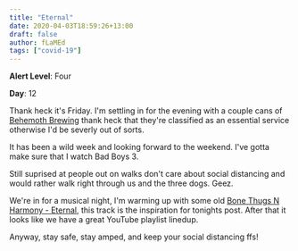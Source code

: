 ```yaml
---
title: "Eternal"
date: 2020-04-03T18:59:26+13:00
draft: false
author: fLaMEd
tags: ["covid-19"]
---
```


**Alert Level**: Four

**Day**: 12

Thank heck it's Friday. I'm settling in for the evening with a couple cans of [Behemoth Brewing](https://behemoth-brewing.myshopify.com/discount/BEH25G22PEC?redirect=%2Fcollections%2Fall) thank heck that they're classified as an essential service otherwise I'd be severly out of sorts.

It has been a wild week and looking forward to the weekend. I've gotta make sure that I watch Bad Boys 3.

Still suprised at people out on walks don't care about social distancing and would rather walk right through us and the three dogs. Geez.

We're in for a musical night, I'm warming up with some old [Bone Thugs N Harmony - Eternal](https://open.spotify.com/track/14Klge4yTyUeFEn9yvBUjh?si=-00PQEaoQuqB6SQn7Hqdrg), this track is the inspiration for tonights post. After that it looks like we have a great YouTube playlist linedup.

Anyway, stay safe, stay amped, and keep your social distancing ffs!